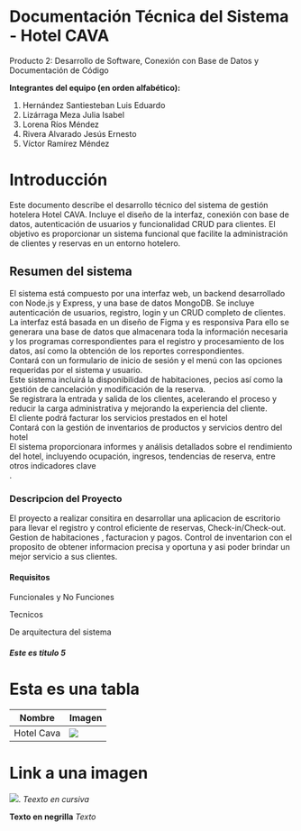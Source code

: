 # Documentación Técnica del Sistema - Hotel CAVA
Producto 2: Desarrollo de Software, Conexión con Base de Datos y Documentación de Código

**Integrantes del equipo (en orden alfabético):**
1. Hernández Santiesteban Luis Eduardo
2. Lizárraga Meza Julia Isabel
3. Lorena Ríos Méndez
4. Rivera Alvarado Jesús Ernesto
5. Víctor Ramírez Méndez 

# Introducción
Este documento describe el desarrollo técnico del sistema de gestión hotelera Hotel CAVA. Incluye el diseño de la interfaz, conexión con base de datos, autenticación de usuarios y funcionalidad CRUD para clientes. El objetivo es proporcionar un sistema funcional que facilite la administración de clientes y reservas en un entorno hotelero.

## Resumen del sistema 
El sistema está compuesto por una interfaz web, un backend desarrollado con Node.js y Express, y una base de datos MongoDB. Se incluye autenticación de usuarios, registro, login y un CRUD completo de clientes. La interfaz está basada en un diseño de Figma y es responsiva
Para ello se generara una base de datos que almacenara toda la información necesaria y los programas correspondientes para el registro y procesamiento de los datos, así como la obtención de los reportes correspondientes. 	
Contará con un formulario de inicio de sesión y el menú con las opciones requeridas por el sistema y usuario.										
Este sistema incluirá la disponibilidad de habitaciones, pecios así como la gestión de cancelación y modificación de la reserva.									
Se registrara la entrada y salida de los clientes, acelerando el proceso y reducir la carga administrativa y mejorando la experiencia del cliente.								
El cliente podrá facturar los servicios prestados en el hotel 														
Contará con la gestión de inventarios de productos y servicios dentro del hotel 												
El sistema proporcionara informes y análisis detallados sobre el rendimiento del hotel, incluyendo ocupación, ingresos, tendencias de reserva, entre otros indicadores clave					
.

### Descripcion del Proyecto
El proyecto a realizar consitira en desarrollar una aplicacion de escritorio para llevar el registro y control eficiente de reservas, Check-in/Check-out. Gestion de habitaciones , facturacion y pagos. 
Control de inventarion con el proposito de obtener informacion precisa y oportuna y asi poder brindar un mejor servicio a sus clientes.
#### Requisitos 
  Funcionales y No Funciones 




  Tecnicos 




  De arquitectura del sistema 
##### Este es titulo 5

# Esta es una tabla

|Nombre | Imagen |
|-------|-------|
|Hotel Cava|![](/Datos/Hotel.jpg)|

# Link a una imagen 
![](/datos/Hotel.gpg).
*Teexto en cursiva*

**Texto en negrilla**
_Texto_
